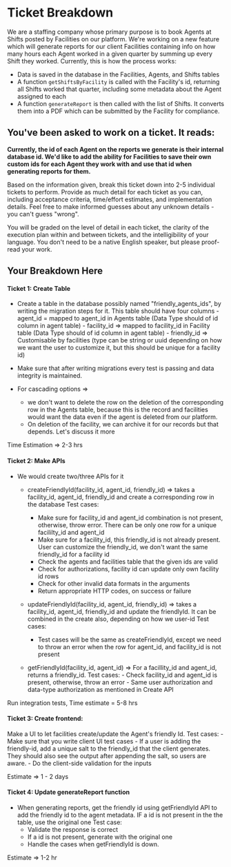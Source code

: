 # Ticket Breakdown
We are a staffing company whose primary purpose is to book Agents at Shifts posted by Facilities on our platform. We're working on a new feature which will generate reports for our client Facilities containing info on how many hours each Agent worked in a given quarter by summing up every Shift they worked. Currently, this is how the process works:

- Data is saved in the database in the Facilities, Agents, and Shifts tables
- A function `getShiftsByFacility` is called with the Facility's id, returning all Shifts worked that quarter, including some metadata about the Agent assigned to each
- A function `generateReport` is then called with the list of Shifts. It converts them into a PDF which can be submitted by the Facility for compliance.

## You've been asked to work on a ticket. It reads:

**Currently, the id of each Agent on the reports we generate is their internal database id. We'd like to add the ability for Facilities to save their own custom ids for each Agent they work with and use that id when generating reports for them.**


Based on the information given, break this ticket down into 2-5 individual tickets to perform. Provide as much detail for each ticket as you can, including acceptance criteria, time/effort estimates, and implementation details. Feel free to make informed guesses about any unknown details - you can't guess "wrong".


You will be graded on the level of detail in each ticket, the clarity of the execution plan within and between tickets, and the intelligibility of your language. You don't need to be a native English speaker, but please proof-read your work.

## Your Breakdown Here

#### Ticket 1: Create Table
- Create a table in the database possibly named "friendly_agents_ids", by writing the migration steps for it. This table should have four columns
		-  agent_id =  mapped to agent_id in Agents table (Data Type should of id column in agent table)
		-  facility_id =>  mapped to facility_id in Facility table (Data Type should of id column in agent table)
		-  friendly_id => Customisable by facilities (type can be string or uuid depending on how we want the user to customize it, but  this should  be unique for a facility id)

- Make sure that after writing migrations every test is passing and data integrity is maintained.
- For cascading options => 
	- we don't want to delete the row on the deletion of the corresponding row in the Agents table, because this is the record and facilities would want the data even if the agent is deleted from our platform.
	- On deletion of the facility, we can archive it for our records but that depends. Let's discuss it more  

Time Estimation => 2-3 hrs

#### Ticket 2: Make APIs
 - We would create two/three APIs for it
     - createFriendlyId(facility_id, agent_id, friendly_id) => takes a facility_id, agent_id, friendly_id and create a corresponding row in the database
		 Test cases: 
		 - Make sure for facility_id and agent_id combination is not present, otherwise, throw error. There can be only one row for a unique facililty_id and agent_id
		 - Make sure for a facility_id, this friendly_id is not already present. User can customize the friendly_id, we don't want the same friendly_id  for a facility id
		 - Check the agents and facilities table that the given ids are valid
		 - Check for authorizations, facility id can update only own facility id rows
		 - Check for other invalid data formats in the arguments
		 - Return appropriate HTTP codes, on success or failure
		 
    - updateFriendlyId(facility_id, agent_id, friendly_id) => takes a facility_id, agent_id, friendly_id and update the friendlyId. It can be combined in the create also, depending on how we user-id
		 Test cases:
		 -  Test cases will be the same as createFriendlyId, except we need to throw an error when the row for agent_id, and facility_id is not present

   - getFriendlyId(facility_id, agent_id) => For a facillity_id and agent_id, returns a friendly_id. 
	 Test cases:
			-  Check facility_id and agent_id is present, otherwise, throw an error
			- Same user authorization and data-type authorization as mentioned in Create API

Run integration tests, 
Time estimate = 5-8 hrs 
				  
#### Ticket 3:  Create frontend:
   Make a UI to let facilities create/update the Agent's friendly Id.
    Test cases:
       -  Make sure that you write client UI test cases
       - If a user is adding the friendly-id, add a unique salt to the friendly_id that the client generates. They should also see the output after appending the salt, so users are aware.
       - Do the client-side validation for the inputs
       
Estimate => 1 - 2 days  

#### Ticket 4: Update generateReport function
  - When generating reports, get the friendly id using getFriendlyId API to add the friendly id to the agent metadata. IF a id is not present in the the table, use the original one
    Test case:
       - Validate the response is correct
       - If a id is not present, generate with the original one
       - Handle the cases when getFriendlyId is down.

Estimate => 1-2 hr